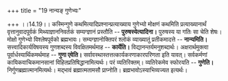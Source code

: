 +++
title = "19 नान्यङ् गुणेभ्यः"

+++
।।14.19।। कस्मिन्गुणे कथमित्यादिप्रश्नान्प्रत्याख्याय गुणेभ्यो मोक्षणं
कथमिति प्रत्याख्यानार्थं वृत्तानुवादपूर्वकं मिथ्याज्ञाननिवर्तकं
सम्यग्ज्ञानं प्रस्तौति -- **पुरुषस्येत्यादिना।** पुरुषस्य या गतिः सा
चेति शेषः। मोक्षो गुणेभ्यो विश्लेषपूर्वको ब्रह्मभावः।
सम्यग्ज्ञानोक्तिपरं श्लोकं व्याख्यातुं प्रतीकमादत्ते -- **नान्यमिति।**
सत्त्वादिकार्यविषयस्य गुणशब्दस्य विवक्षितमर्थमाह -- **कार्येति।**
विद्यानन्तर्यमनुशब्दार्थः। अक्षरार्थमुक्त्वा पूर्वार्धस्यार्थिकमर्थमाह
-- **गुणा एवेति।** सर्वावस्थास्तत्तत्कार्यकरणाकारपरिणता इति यावत्।
सर्वकर्मणां कायिकवाचिकमानसानां विहितप्रतिषिद्धानामित्यर्थः। परं
व्यतिरिक्तम्। व्यतिरेकमेव स्फोरयति -- **गुणेति।**
निर्गुणब्रह्मात्मानमित्यर्थः। मद्भावं ब्रह्मात्मतामसौ प्राप्नोति।
ब्रह्मभावोऽस्याभिव्यज्यत इत्यर्थः।
